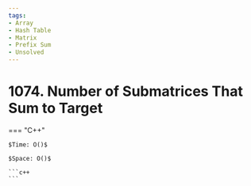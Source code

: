 ```yaml
---
tags:
- Array
- Hash Table
- Matrix
- Prefix Sum
- Unsolved
---
```



# 1074. Number of Submatrices That Sum to Target

=== "C++"

    $Time: O()$

    $Space: O()$

    ```c++
    ```